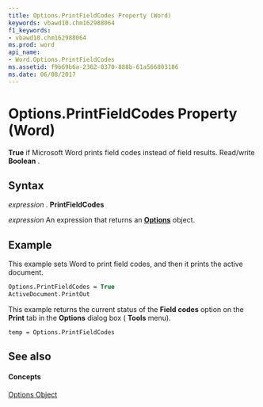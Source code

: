 ```yaml
---
title: Options.PrintFieldCodes Property (Word)
keywords: vbawd10.chm162988064
f1_keywords:
- vbawd10.chm162988064
ms.prod: word
api_name:
- Word.Options.PrintFieldCodes
ms.assetid: f9b69b6a-2362-0370-888b-61a566803186
ms.date: 06/08/2017
---
```



# Options.PrintFieldCodes Property (Word)

 **True** if Microsoft Word prints field codes instead of field results. Read/write **Boolean** .


## Syntax

 _expression_ . **PrintFieldCodes**

 _expression_ An expression that returns an **[Options](options-object-word.md)** object.


## Example

This example sets Word to print field codes, and then it prints the active document.


```vb
Options.PrintFieldCodes = True 
ActiveDocument.PrintOut
```

This example returns the current status of the **Field codes** option on the **Print** tab in the **Options** dialog box ( **Tools** menu).




```
temp = Options.PrintFieldCodes
```


## See also


#### Concepts


[Options Object](options-object-word.md)

